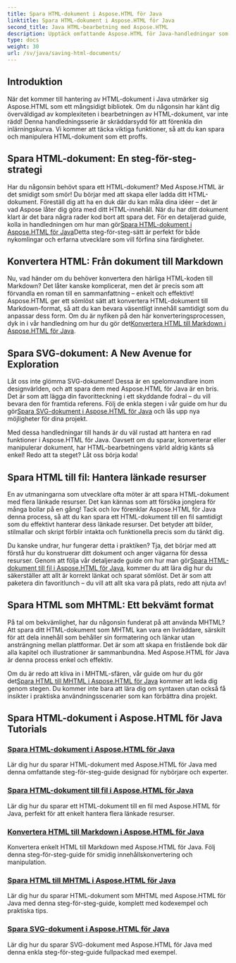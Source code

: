 ```yaml
---
title: Spara HTML-dokument i Aspose.HTML för Java
linktitle: Spara HTML-dokument i Aspose.HTML för Java
second_title: Java HTML-bearbetning med Aspose.HTML
description: Upptäck omfattande Aspose.HTML för Java-handledningar som guidar dig genom att spara HTML-dokument, konvertera till Markdown och mer.
type: docs
weight: 30
url: /sv/java/saving-html-documents/
---
```

## Introduktion

När det kommer till hantering av HTML-dokument i Java utmärker sig Aspose.HTML som ett mångsidigt bibliotek. Om du någonsin har känt dig överväldigad av komplexiteten i bearbetningen av HTML-dokument, var inte rädd! Denna handledningsserie är skräddarsydd för att förenkla din inlärningskurva. Vi kommer att täcka viktiga funktioner, så att du kan spara och manipulera HTML-dokument som ett proffs. 

## Spara HTML-dokument: En steg-för-steg-strategi

 Har du någonsin behövt spara ett HTML-dokument? Med Aspose.HTML är det smidigt som smör! Du börjar med att skapa eller ladda ditt HTML-dokument. Föreställ dig att ha en duk där du kan måla dina idéer – det är vad Aspose låter dig göra med ditt HTML-innehåll. När du har ditt dokument klart är det bara några rader kod bort att spara det. För en detaljerad guide, kolla in handledningen om hur man gör[Spara HTML-dokument i Aspose.HTML för Java](./save-html-document/)Detta steg-för-steg-sätt är perfekt för både nykomlingar och erfarna utvecklare som vill förfina sina färdigheter.

## Konvertera HTML: Från dokument till Markdown

 Nu, vad händer om du behöver konvertera den härliga HTML-koden till Markdown? Det låter kanske komplicerat, men det är precis som att förvandla en roman till en sammanfattning – enkelt och effektivt! Aspose.HTML ger ett sömlöst sätt att konvertera HTML-dokument till Markdown-format, så att du kan bevara väsentligt innehåll samtidigt som du anpassar dess form. Om du är nyfiken på den här konverteringsprocessen, dyk in i vår handledning om hur du gör det[Konvertera HTML till Markdown i Aspose.HTML för Java](./convert-html-to-markdown/). 

## Spara SVG-dokument: A New Avenue for Exploration

 Låt oss inte glömma SVG-dokument! Dessa är en spelomvandlare inom designvärlden, och att spara dem med Aspose.HTML för Java är en bris. Det är som att lägga din favoritteckning i ett skyddande fodral – du vill bevara den för framtida referens. Följ de enkla stegen i vår guide om hur du gör[Spara SVG-dokument i Aspose.HTML för Java](./save-svg-document/) och lås upp nya möjligheter för dina projekt.

Med dessa handledningar till hands är du väl rustad att hantera en rad funktioner i Aspose.HTML för Java. Oavsett om du sparar, konverterar eller manipulerar dokument, har HTML-bearbetningens värld aldrig känts så enkel! Redo att ta steget? Låt oss börja koda!

## Spara HTML till fil: Hantera länkade resurser

En av utmaningarna som utvecklare ofta möter är att spara HTML-dokument med flera länkade resurser. Det kan kännas som att försöka jonglera för många bollar på en gång! Tack och lov förenklar Aspose.HTML för Java denna process, så att du kan spara ett HTML-dokument till en fil samtidigt som du effektivt hanterar dess länkade resurser. Det betyder att bilder, stilmallar och skript förblir intakta och funktionella precis som du tänkt dig. 

Du kanske undrar, hur fungerar detta i praktiken? Tja, det börjar med att förstå hur du konstruerar ditt dokument och anger vägarna för dessa resurser. Genom att följa vår detaljerade guide om hur man gör[Spara HTML-dokument till fil i Aspose.HTML för Java](./save-html-to-file/), kommer du att lära dig hur du säkerställer att allt är korrekt länkat och sparat sömlöst. Det är som att paketera din favoritlunch – du vill att allt ska vara på plats, redo att njuta av!

## Spara HTML som MHTML: Ett bekvämt format

På tal om bekvämlighet, har du någonsin funderat på att använda MHTML? Att spara ditt HTML-dokument som MHTML kan vara en livräddare, särskilt för att dela innehåll som behåller sin formatering och länkar utan ansträngning mellan plattformar. Det är som att skapa en fristående bok där alla kapitel och illustrationer är sammanbundna. Med Aspose.HTML för Java är denna process enkel och effektiv.

 Om du är redo att kliva in i MHTML-sfären, vår guide om hur du gör det[Spara HTML till MHTML i Aspose.HTML för Java](./save-html-to-mhtml/) kommer att leda dig genom stegen. Du kommer inte bara att lära dig om syntaxen utan också få insikter i praktiska användningsscenarier som kan förbättra dina projekt. 

## Spara HTML-dokument i Aspose.HTML för Java Tutorials
### [Spara HTML-dokument i Aspose.HTML för Java](./save-html-document/)
Lär dig hur du sparar HTML-dokument med Aspose.HTML för Java med denna omfattande steg-för-steg-guide designad för nybörjare och experter.
### [Spara HTML-dokument till fil i Aspose.HTML för Java](./save-html-to-file/)
Lär dig hur du sparar ett HTML-dokument till en fil med Aspose.HTML för Java, perfekt för att enkelt hantera flera länkade resurser.
### [Konvertera HTML till Markdown i Aspose.HTML för Java](./convert-html-to-markdown/)
Konvertera enkelt HTML till Markdown med Aspose.HTML för Java. Följ denna steg-för-steg-guide för smidig innehållskonvertering och manipulation.
### [Spara HTML till MHTML i Aspose.HTML för Java](./save-html-to-mhtml/)
Lär dig hur du sparar HTML-dokument som MHTML med Aspose.HTML för Java med denna steg-för-steg-guide, komplett med kodexempel och praktiska tips.
### [Spara SVG-dokument i Aspose.HTML för Java](./save-svg-document/)
Lär dig hur du sparar SVG-dokument med Aspose.HTML för Java med denna enkla steg-för-steg-guide fullpackad med exempel.